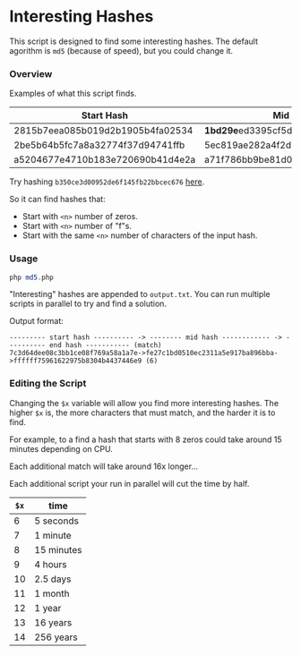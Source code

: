 # Interesting Hashes

This script is designed to find some interesting hashes. The default agorithm is `md5` (because of speed), but you could change it.

### Overview

Examples of what this script finds.

| Start Hash                       | Mid Hash                             | End Hash                             | Type  |
|----------------------------------|--------------------------------------|--------------------------------------|-------|
| 2815b7eea085b019d2b1905b4fa02534 | **1bd29e**ed3395cf5d86c65be5864d44e7 | **1bd29e**befde05fbb3521fbbdef1b4305 | match |
| 2be5b64b5fc7a8a32774f37d94741ffb | 5ec819ae282a4f2dbd421eca80a6faf7     | **000000**94d75fdd8241f7b2e8898ee671 | zeros |
| a5204677e4710b183e720690b41d4e2a | a71f786bb9be81d0dbe6f9282ad8a988     | **ffffff**da437959787354010fab9e89c6 | f's   |

Try hashing `b350ce3d00952de6f145fb22bbcec676` [here](https://emn178.github.io/online-tools/md5.html).

So it can find hashes that:

* Start with `<n>` number of zeros.
* Start with `<n>` number of "f"s.
* Start with the same `<n>` number of characters of the input hash.

### Usage

```php
php md5.php
```

"Interesting" hashes are appended to `output.txt`. You can run multiple scripts in parallel to try and find a solution.

Output format:

```
--------- start hash ---------- -> -------- mid hash ------------ -> ---------- end hash ----------- (match)
7c3d64dee08c3bb1ce08f769a58a1a7e->fe27c1bd0510ec2311a5e917ba896bba->ffffff75961622975b8304b4437446e9 (6)
```

### Editing the Script

Changing the `$x` variable will allow you find more interesting hashes. The higher `$x` is, the more characters that must match, and the harder it is to find.

For example, to a find a hash that starts with 8 zeros could take around 15 minutes depending on CPU.

Each additional match will take around 16x longer...

Each additional script your run in parallel will cut the time by half.

| `$x` | time       |
|------|------------|
| 6    | 5 seconds  |
| 7    | 1 minute   |
| 8    | 15 minutes |
| 9    | 4 hours    |
| 10   | 2.5 days   |
| 11   | 1 month    |
| 12   | 1 year     |
| 13   | 16 years   |
| 14   | 256 years  |

